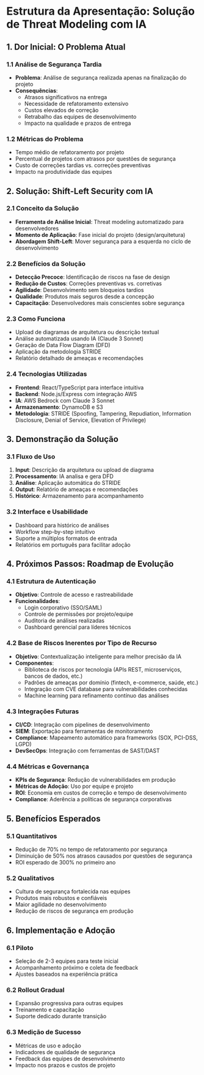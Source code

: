 # Estrutura da Apresentação: Solução de Threat Modeling com IA

## 1. Dor Inicial: O Problema Atual
### 1.1 Análise de Segurança Tardia
- **Problema**: Análise de segurança realizada apenas na finalização do projeto
- **Consequências**:
  - Atrasos significativos na entrega
  - Necessidade de refatoramento extensivo
  - Custos elevados de correção
  - Retrabalho das equipes de desenvolvimento
  - Impacto na qualidade e prazos de entrega

### 1.2 Métricas do Problema
- Tempo médio de refatoramento por projeto
- Percentual de projetos com atrasos por questões de segurança
- Custo de correções tardias vs. correções preventivas
- Impacto na produtividade das equipes

## 2. Solução: Shift-Left Security com IA
### 2.1 Conceito da Solução
- **Ferramenta de Análise Inicial**: Threat modeling automatizado para desenvolvedores
- **Momento de Aplicação**: Fase inicial do projeto (design/arquitetura)
- **Abordagem Shift-Left**: Mover segurança para a esquerda no ciclo de desenvolvimento

### 2.2 Benefícios da Solução
- **Detecção Precoce**: Identificação de riscos na fase de design
- **Redução de Custos**: Correções preventivas vs. corretivas
- **Agilidade**: Desenvolvimento sem bloqueios tardios
- **Qualidade**: Produtos mais seguros desde a concepção
- **Capacitação**: Desenvolvedores mais conscientes sobre segurança

### 2.3 Como Funciona
- Upload de diagramas de arquitetura ou descrição textual
- Análise automatizada usando IA (Claude 3 Sonnet)
- Geração de Data Flow Diagram (DFD)
- Aplicação da metodologia STRIDE
- Relatório detalhado de ameaças e recomendações

### 2.4 Tecnologias Utilizadas
- **Frontend**: React/TypeScript para interface intuitiva
- **Backend**: Node.js/Express com integração AWS
- **IA**: AWS Bedrock com Claude 3 Sonnet
- **Armazenamento**: DynamoDB e S3
- **Metodologia**: STRIDE (Spoofing, Tampering, Repudiation, Information Disclosure, Denial of Service, Elevation of Privilege)

## 3. Demonstração da Solução
### 3.1 Fluxo de Uso
1. **Input**: Descrição da arquitetura ou upload de diagrama
2. **Processamento**: IA analisa e gera DFD
3. **Análise**: Aplicação automática do STRIDE
4. **Output**: Relatório de ameaças e recomendações
5. **Histórico**: Armazenamento para acompanhamento

### 3.2 Interface e Usabilidade
- Dashboard para histórico de análises
- Workflow step-by-step intuitivo
- Suporte a múltiplos formatos de entrada
- Relatórios em português para facilitar adoção

## 4. Próximos Passos: Roadmap de Evolução
### 4.1 Estrutura de Autenticação
- **Objetivo**: Controle de acesso e rastreabilidade
- **Funcionalidades**:
  - Login corporativo (SSO/SAML)
  - Controle de permissões por projeto/equipe
  - Auditoria de análises realizadas
  - Dashboard gerencial para líderes técnicos

### 4.2 Base de Riscos Inerentes por Tipo de Recurso
- **Objetivo**: Contextualização inteligente para melhor precisão da IA
- **Componentes**:
  - Biblioteca de riscos por tecnologia (APIs REST, microserviços, bancos de dados, etc.)
  - Padrões de ameaças por domínio (fintech, e-commerce, saúde, etc.)
  - Integração com CVE database para vulnerabilidades conhecidas
  - Machine learning para refinamento contínuo das análises

### 4.3 Integrações Futuras
- **CI/CD**: Integração com pipelines de desenvolvimento
- **SIEM**: Exportação para ferramentas de monitoramento
- **Compliance**: Mapeamento automático para frameworks (SOX, PCI-DSS, LGPD)
- **DevSecOps**: Integração com ferramentas de SAST/DAST

### 4.4 Métricas e Governança
- **KPIs de Segurança**: Redução de vulnerabilidades em produção
- **Métricas de Adoção**: Uso por equipe e projeto
- **ROI**: Economia em custos de correção e tempo de desenvolvimento
- **Compliance**: Aderência a políticas de segurança corporativas

## 5. Benefícios Esperados
### 5.1 Quantitativos
- Redução de 70% no tempo de refatoramento por segurança
- Diminuição de 50% nos atrasos causados por questões de segurança
- ROI esperado de 300% no primeiro ano

### 5.2 Qualitativos
- Cultura de segurança fortalecida nas equipes
- Produtos mais robustos e confiáveis
- Maior agilidade no desenvolvimento
- Redução de riscos de segurança em produção

## 6. Implementação e Adoção
### 6.1 Piloto
- Seleção de 2-3 equipes para teste inicial
- Acompanhamento próximo e coleta de feedback
- Ajustes baseados na experiência prática

### 6.2 Rollout Gradual
- Expansão progressiva para outras equipes
- Treinamento e capacitação
- Suporte dedicado durante transição

### 6.3 Medição de Sucesso
- Métricas de uso e adoção
- Indicadores de qualidade de segurança
- Feedback das equipes de desenvolvimento
- Impacto nos prazos e custos de projeto